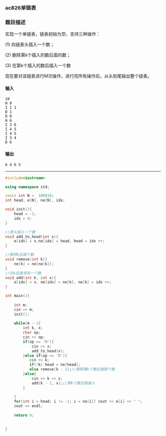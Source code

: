 ###  ac826单链表

### 题目描述
实现一个单链表，链表初始为空，支持三种操作：

(1) 向链表头插入一个数；

(2) 删除第k个插入的数后面的数；

(3) 在第k个插入的数后插入一个数

现在要对该链表进行M次操作，进行完所有操作后，从头到尾输出整个链表。

#### 输入

```
10
H 9
I 1 1
D 1
D 0
H 6
I 3 6
I 4 5
I 4 5
I 3 4
D 6
```
#### 输出
```
6 4 6 5
```

----------

```c++
#include<iostream>

using namespace std;

const int N =  100010;
int head, e[N], ne[N], idx;

void init(){
    head = -1;
    idx = 0;
}

//表头插入一个数
void add_to_head(int x){
    e[idx] = x,ne[idx] = head, head = idx ++;
}

//删除k后面个数
void remove(int k){
    ne[k] = ne[ne[k]];
}
//在k后面添加一个数
void add(int k, int x){
    e[idx] = x, ne[idx] = ne[k], ne[k] = idx ++; 
}

int main(){
    
    int m;
    cin >> m;
    init();
    
    while(m --){
        int k, x;
        char op;
        cin >> op;
        if(op == 'H'){
            cin >> x;
            add_to_head(x);
        }else if(op == 'D'){
           cin >> k;
           if(!k) head = ne[head];
           else remove(k - 1);//删除第k个数后面那个数
        }else{
            cin >> k >> x;
            add(k - 1, x);//第k个数后面插入
        }
        
    }
    for(int i = head; i != -1; i = ne[i]) cout << e[i] << " ";
    cout << endl;
    
    return 0;
    
    
}
```